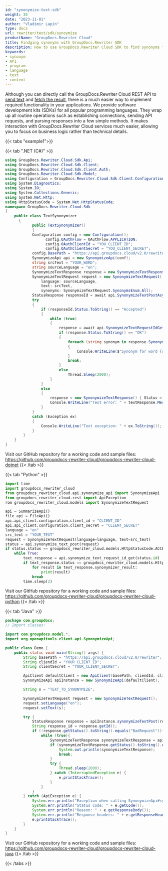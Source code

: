 ```yaml
---
id: "synonymize-text-sdk"
weight: 30
date: "2023-11-01"
author: "Vladimir Lapin"
type: docs
url: rewriter/text/sdk/synoymize
productName: "GroupDocs.Rewriter Cloud"
title: Findging synonyms with GroupDocs.Rewriter SDK
description: How to use GroupDocs.Rewriter Cloud SDK to find synonyms for word or phrase.
keywords:
- synonym
- API
- program
- language
- text
- content
---
```


Although you can directly call the GroupDocs.Rewriter Cloud REST API to [send text](/rewriter/text/request/) and [fetch the result](/rewriter/text/fetch/), there is a much easier way to implement required functionality in your applications. We provide software development kits (SDKs) for all popular programming languages. They wrap up all routine operations such as establishing connections, sending API requests, and parsing responses into a few simple methods. It makes interaction with GroupDocs.Rewriter Cloud services much easier, allowing you to focus on business logic rather than technical details.

{{< tabs "example1">}}

{{< tab ".NET (C#)" >}}

```csharp
using GroupDocs.Rewriter.Cloud.Sdk.Api;
using GroupDocs.Rewriter.Cloud.Sdk.Client;
using GroupDocs.Rewriter.Cloud.Sdk.Client.Auth;
using GroupDocs.Rewriter.Cloud.Sdk.Model;
using Configuration = GroupDocs.Rewriter.Cloud.Sdk.Client.Configuration;
using System.Diagnostics;
using System.IO;
using System.Collections.Generic;
using System.Net.Http;
using HttpStatusCode = System.Net.HttpStatusCode;
namespace GroupDocs.Rewriter.Cloud.Sdk
{
    public class TextSynonymizer
	  {
		    public TextSynonymizer()
		    {
            Configuration config = new Configuration();
			      config.OAuthFlow = OAuthFlow.APPLICATION;
			      config.OAuthClientId = "YOU_CLIENT_ID";
			      config.OAuthClientSecret = "YOU_CLIENT_SECRET";
            config.BasePath = "https://api.groupdocs.cloud/v2.0/rewriter";
            SynonymizeApi api = new SynonymizeApi(conf);
            string srcText = "YOUR_WORD";
            string sourceLanguage = "en";
            SynonymizeTextResponse response = new SynonymizeTextResponse();
            SynonymizeTextRequest request = new SynonymizeTextRequest(
                language: sourceLanguage,
                text: srcText,
                synonyms: SynonymizeTextRequest.SynonymsEnum.All);
            StatusResponse responseId = await api.SynonymizeTextPostAsync(request);
            try
            {
                if (responseId.Status.ToString() == "Accepted")
                {
                    while (true)
                    {
                        response = await api.SynonymizeTextRequestIdGetAsync(responseId.Id);
                        if (response.Status.ToString() == "OK")
                        {
                            foreach (string synonym in response.SynonymizerResults)
                            {
                                Console.WriteLine($"Synonym for word {srcText}: {synonym}");
                            }
                            break;
                        }
                        else
                            Thread.Sleep(2000);
                    }
                }
                else
                {
                    response = new SynonymizeTextResponse() { Status = responseId.Status, Message = responseId.Message };
                    Console.WriteLine("Text error: " + textResponse.Message);
                }
            }
            catch (Exception ex)
            {
                Console.WriteLine("Text exception: " + ex.ToString());
            }                
        }
    }
}
```
Visit our GitHub repository for a working code and sample files: https://github.com/groupdocs-rewriter-cloud/groupdocs-rewriter-cloud-dotnet
{{< /tab >}}

{{< tab "Python" >}}

```python
import time
import groupdocs_rewriter_cloud
from groupdocs_rewriter_cloud.api.synonymize_api import SynonymizeApi 
from groupdocs_rewriter_cloud.rest import ApiException
rom groupdocs_rewriter_cloud.models import SynonymizeTextRequest

api = SummarizeApi()
file_api = FileApi()
api.api_client.configuration.client_id = "CLIENT_ID"
api.api_client.configuration.client_secret = "CLIENT_SECRET"
language = "en"
src_text = "YOUR_TEXT"
request = SynonymizeTextRequest(language=language, text=src_text)
status = api.synonymize_text_post(request)
if status.status == groupdocs_rewriter_cloud.models.HttpStatusCode.ACCEPTED:
    while True:
        text_response = api.synonymize_text_request_id_get(status.id)
        if text_response.status == groupdocs_rewriter_cloud.models.HttpStatusCode.OK:
            for result in text_response.synonymizer_result:
                print(result)
            break
        time.sleep(2)
```
Visit our GitHub repository for a working code and sample files: https://github.com/groupdocs-rewriter-cloud/groupdocs-rewriter-cloud-python
{{< /tab >}}

{{< tab "Java" >}}

```java
package com.groupdocs;
// Import classes:

import com.groupdocs.model.*;
import org.openapitools.client.api.SynonymizeApi;

public class Demo {
    public static void main(String[] args) {
        String basePath = "https://api.groupdocs.cloud/v2.0/rewriter";
        String cliendId = "YOUR_CLIENT_ID";
        String clientSecret = "YOUR_CLIENT_SECRET";

        ApiClient defaultClient = new ApiClient(basePath, cliendId, clientSecret, null);
        SynonymizeApi apiInstance = new SynonymizeApi(defaultClient);

        String s = "TEXT_TO_SYNONYMIZE";

        SynonymizeTextRequest request = new SynonymizeTextRequest();
        request.setLanguage("en");
        request.setText(s);

        try {
            StatusResponse response = apiInstance.synonymizeTextPost(request);
            String response_id = response.getId();
            if (!response.getStatus().toString().equals("BadRequest")){
                while (true){
                    SynonymizeTextResponse synonymizeTextResponse = apiInstance.synonymizeTextRequestIdGet(response_id);
                    if (synonymizeTextResponse.getStatus().toString().equals("OK")) {
                        System.out.println(synonymizeTextResponse);
                        break;
                    }
                    try {
                        Thread.sleep(2000);
                    } catch (InterruptedException e) {
                        e.printStackTrace();
                    }
                }
            }
        } catch (ApiException e) {
            System.err.println("Exception when calling SynonymizeApi#synonymizeTextPost");
            System.err.println("Status code: " + e.getCode());
            System.err.println("Reason: " + e.getResponseBody());
            System.err.println("Response headers: " + e.getResponseHeaders());
            e.printStackTrace();
        }
    }
}
```
Visit our GitHub repository for a working code and sample files: https://github.com/groupdocs-rewriter-cloud/groupdocs-rewriter-cloud-java
{{< /tab >}}

{{< /tabs >}}
